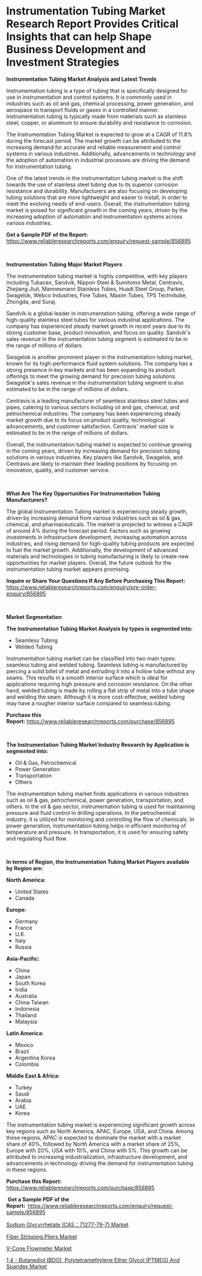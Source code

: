 <p><h1>Instrumentation Tubing Market Research Report Provides Critical Insights that can help Shape Business Development and Investment Strategies</h1></p><p><strong>Instrumentation Tubing Market Analysis and Latest Trends</strong></p>
<p><p>Instrumentation tubing is a type of tubing that is specifically designed for use in instrumentation and control systems. It is commonly used in industries such as oil and gas, chemical processing, power generation, and aerospace to transport fluids or gases in a controlled manner. Instrumentation tubing is typically made from materials such as stainless steel, copper, or aluminum to ensure durability and resistance to corrosion.</p><p>The Instrumentation Tubing Market is expected to grow at a CAGR of 11.8% during the forecast period. The market growth can be attributed to the increasing demand for accurate and reliable measurement and control systems in various industries. Additionally, advancements in technology and the adoption of automation in industrial processes are driving the demand for instrumentation tubing.</p><p>One of the latest trends in the instrumentation tubing market is the shift towards the use of stainless steel tubing due to its superior corrosion resistance and durability. Manufacturers are also focusing on developing tubing solutions that are more lightweight and easier to install, in order to meet the evolving needs of end-users. Overall, the instrumentation tubing market is poised for significant growth in the coming years, driven by the increasing adoption of automation and instrumentation systems across various industries.</p></p>
<p><strong>Get a Sample PDF of the Report:&nbsp;</strong> <a href="https://www.reliableresearchreports.com/enquiry/request-sample/856895">https://www.reliableresearchreports.com/enquiry/request-sample/856895</a></p>
<p>&nbsp;</p>
<p><strong>Instrumentation Tubing Major Market Players</strong></p>
<p><p>The instrumentation tubing market is highly competitive, with key players including Tubacex, Sandvik, Nippon Steel & Sumitomo Metal, Centravis, Zhejiang Jiuli, Mannesmann Stainless Tubes, Huadi Steel Group, Parker, Swagelok, Webco Industries, Fine Tubes, Maxim Tubes, TPS Technitube, Zhongda, and Suraj.</p><p>Sandvik is a global leader in instrumentation tubing, offering a wide range of high-quality stainless steel tubes for various industrial applications. The company has experienced steady market growth in recent years due to its strong customer base, product innovation, and focus on quality. Sandvik's sales revenue in the instrumentation tubing segment is estimated to be in the range of millions of dollars.</p><p>Swagelok is another prominent player in the instrumentation tubing market, known for its high-performance fluid system solutions. The company has a strong presence in key markets and has been expanding its product offerings to meet the growing demand for precision tubing solutions. Swagelok's sales revenue in the instrumentation tubing segment is also estimated to be in the range of millions of dollars.</p><p>Centravis is a leading manufacturer of seamless stainless steel tubes and pipes, catering to various sectors including oil and gas, chemical, and petrochemical industries. The company has been experiencing steady market growth due to its focus on product quality, technological advancements, and customer satisfaction. Centravis' market size is estimated to be in the range of millions of dollars.</p><p>Overall, the instrumentation tubing market is expected to continue growing in the coming years, driven by increasing demand for precision tubing solutions in various industries. Key players like Sandvik, Swagelok, and Centravis are likely to maintain their leading positions by focusing on innovation, quality, and customer service.</p></p>
<p>&nbsp;</p>
<p><strong>What Are The Key Opportunities For Instrumentation Tubing Manufacturers?</strong></p>
<p><p>The global Instrumentation Tubing market is experiencing steady growth, driven by increasing demand from various industries such as oil & gas, chemical, and pharmaceuticals. The market is projected to witness a CAGR of around 4% during the forecast period. Factors such as growing investments in infrastructure development, increasing automation across industries, and rising demand for high-quality tubing products are expected to fuel the market growth. Additionally, the development of advanced materials and technologies in tubing manufacturing is likely to create new opportunities for market players. Overall, the future outlook for the instrumentation tubing market appears promising.</p></p>
<p><strong>Inquire or Share Your Questions If Any Before Purchasing This Report:</strong> <a href="https://www.reliableresearchreports.com/enquiry/pre-order-enquiry/856895">https://www.reliableresearchreports.com/enquiry/pre-order-enquiry/856895</a></p>
<p>&nbsp;</p>
<p><strong>Market Segmentation</strong></p>
<p><strong>The Instrumentation Tubing Market Analysis by types is segmented into:</strong></p>
<p><ul><li>Seamless Tubing</li><li>Welded Tubing</li></ul></p>
<p><p>Instrumentation tubing market can be classified into two main types: seamless tubing and welded tubing. Seamless tubing is manufactured by piercing a solid billet of metal and extruding it into a hollow tube without any seams. This results in a smooth interior surface which is ideal for applications requiring high pressure and corrosion resistance. On the other hand, welded tubing is made by rolling a flat strip of metal into a tube shape and welding the seam. Although it is more cost-effective, welded tubing may have a rougher interior surface compared to seamless tubing.</p></p>
<p><strong>Purchase this Report:&nbsp;</strong><a href="https://www.reliableresearchreports.com/purchase/856895">https://www.reliableresearchreports.com/purchase/856895</a></p>
<p>&nbsp;</p>
<p><strong>The Instrumentation Tubing Market Industry Research by Application is segmented into:</strong></p>
<p><ul><li>Oil & Gas, Petrochemical</li><li>Power Generation</li><li>Transportation</li><li>Others</li></ul></p>
<p><p>The instrumentation tubing market finds applications in various industries such as oil & gas, petrochemical, power generation, transportation, and others. In the oil & gas sector, instrumentation tubing is used for maintaining pressure and fluid control in drilling operations. In the petrochemical industry, it is utilized for monitoring and controlling the flow of chemicals. In power generation, instrumentation tubing helps in efficient monitoring of temperature and pressure. In transportation, it is used for ensuring safety and regulating fluid flow.</p></p>
<p>&nbsp;</p>
<p><strong>In terms of Region, the Instrumentation Tubing Market Players available by Region are:</strong></p>
<p>
    <p> <strong> North America: </strong>
        <ul>
            <li>United States</li>
            <li>Canada</li>
        </ul>
        </p> 
    <p> <strong> Europe: </strong>
        <ul>
            <li>Germany</li>
            <li>France</li>
            <li>U.K.</li>
            <li>Italy</li>
            <li>Russia</li>
        </ul>
        </p> 
    <p> <strong> Asia-Pacific: </strong>
        <ul>
            <li>China</li>
            <li>Japan</li>
            <li>South Korea</li>
            <li>India</li>
            <li>Australia</li>
            <li>China Taiwan</li>
            <li>Indonesia</li>
            <li>Thailand</li>
            <li>Malaysia</li>
        </ul>
        </p> 
    <p> <strong> Latin America: </strong>
        <ul>
            <li>Mexico</li>
            <li>Brazil</li>
            <li>Argentina Korea</li>
            <li>Colombia</li>
        </ul>
        </p> 
    <p> <strong> Middle East & Africa: </strong>
        <ul>
            <li>Turkey</li>
            <li>Saudi</li>
            <li>Arabia</li>
            <li>UAE</li>
            <li>Korea</li>
        </ul>
    </p>
    </p>
<p><p>The instrumentation tubing market is experiencing significant growth across key regions such as North America, APAC, Europe, USA, and China. Among these regions, APAC is expected to dominate the market with a market share of 40%, followed by North America with a market share of 25%, Europe with 20%, USA with 10%, and China with 5%. This growth can be attributed to increasing industrialization, infrastructure development, and advancements in technology driving the demand for instrumentation tubing in these regions.</p></p>
<p><strong>Purchase this Report: </strong><a href="https://www.reliableresearchreports.com/purchase/856895">https://www.reliableresearchreports.com/purchase/856895</a></p>
<p>&nbsp;<strong>Get a Sample PDF of the Report:&nbsp;&nbsp;</strong><a href="https://www.reliableresearchreports.com/enquiry/request-sample/856895">https://www.reliableresearchreports.com/enquiry/request-sample/856895</a></p>
<p><strong></strong></p>
<p><p><a href="https://view.publitas.com/reportprime-1/sodium-glycyrrhetate-cas-71277-79-7-market-furnish-information-about-market-size-market-share-market-dynamics-and-projections-spanning-from-2023-to-2030/">Sodium Glycyrrhetate (CAS：71277-79-7) Market</a></p><p><a href="https://military-diascia-e68.notion.site/Fiber-Stripping-Pliers-Market-Growth-Market-Trends-COVID-19-Impact-and-Forecasts-for-period-from--64be8ab41c81417eaf18848b2d07c7b0">Fiber Stripping Pliers Market</a></p><p><a href="https://view.publitas.com/reportprime-1/v-cone-flowmeter-market-size-and-growth-market-segmentation-regional-and-country-breakdowns-and-market-trends-for-period-from-2023-2030/">V-Cone Flowmeter Market</a></p><p><a href="https://view.publitas.com/reportprime-1/14-butanediol-bdo-polytetramethylene-ether-glycol-ptmeg-and-spandex-market-size-share-trends-analysis-report-by-material-by-type-by-end-user-by-region-and-segment-forecasts-2023-2030/">1,4 - Butanediol (BDO), Polytetramethylene Ether Glycol (PTMEG) And Spandex Market</a></p></p>
